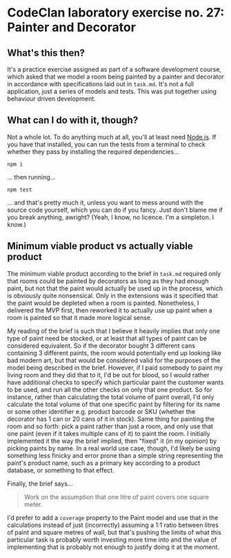 # CodeClan laboratory exercise no. 27: Painter and Decorator

## What's this then?

It's a practice exercise assigned as part of a software development course, which asked that we model a room being painted by a painter and decorator in accordance with specifications laid out in `task.md`. It's not a full application, just a series of models and tests. This was put together using behaviour driven development.

## What can I do with it, though?

Not a whole lot. To do anything much at all, you'll at least need [Node.js](https://nodejs.org). If you have that installed, you can run the tests from a terminal to check whether they pass by installing the required dependencies...

`npm i`

... then running...

`npm test`

... and that's pretty much it, unless you want to mess around with the source code yourself, which you can do if you fancy. Just don't blame me if you break anything, awright? (Yeah, I know, no licence. I'm a simpleton. I know.)

## Minimum viable product vs actually viable product

The minimum viable product according to the brief in `task.md` required only that rooms could be painted by decorators as long as they had enough paint, but not that the paint would actually be used up in the process, which is obviously quite nonsensical. Only in the extensions was it specified that the paint would be depleted when a room is painted. Nonetheless, I delivered the MVP first, then reworked it to actually use up paint when a room is painted so that it made more logical sense.

My reading of the brief is such that I believe it heavily implies that only one type of paint need be stocked, or at least that all types of paint can be considered equivalent. So if the decorator bought 3 different cans containing 3 different paints, the room would potentially end up looking like bad modern art, but that would be considered valid for the purposes of the model being described in the brief. However, if I paid somebody to paint my living room and they did that to it, I'd be out for blood, so I would rather have additional checks to specify which particular paint the customer wants to be used, and run all the other checks on only that one product. So for instance, rather than calculating the total volume of paint overall, I'd only calculate the total volume of that one specific paint by filtering for its name or some other identifier e.g. product barcode or SKU (whether the decorator has 1 can or 20 cans of it in stock). Same thing for painting the room and so forth: pick a paint rather than just a room, and only use that one paint (even if it takes multiple cans of it) to paint the room. I initially implemented it the way the brief implied, then "fixed" it (in my opinion) by picking paints by name. In a real world use case, though, I'd likely be using something less finicky and error prone than a simple string representing the paint's product name, such as a primary key according to a product database, or something to that effect.

Finally, the brief says...
> Work on the assumption that one litre of paint covers one square meter.

I'd prefer to add a `coverage` property to the Paint model and use that in the calculations instead of just (incorrectly) assuming a 1:1 ratio between litres of paint and square metres of wall, but that's pushing the limits of what this particular task is probably worth investing more time into and the value of implementing that is probably not enough to justify doing it at the moment.
